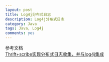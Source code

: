 ```yaml
---
layout: post
title: Log4j分布式日志
description: Log4j分布式日志
category: Java
tags: Java, Log4j
comments: yes
---
```


参考文档  
[Thrift+scribe实现分布式日志收集，并与log4j集成](http://www.slideshare.net/liuzhongbing/thriftscribelog4j-5955856)
